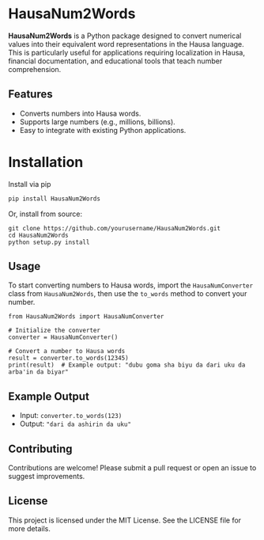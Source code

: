 # HausaNum2Words

**HausaNum2Words** is a Python package designed to convert numerical values into their equivalent word representations in the Hausa language. This is particularly useful for applications requiring localization in Hausa, financial documentation, and educational tools that teach number comprehension.

## Features
* Converts numbers into Hausa words.
* Supports large numbers (e.g., millions, billions).
* Easy to integrate with existing Python applications.

# Installation
Install via pip
```bash
pip install HausaNum2Words
```

Or, install from source:
```
git clone https://github.com/yourusername/HausaNum2Words.git
cd HausaNum2Words
python setup.py install
```
## Usage

To start converting numbers to Hausa words, import the `HausaNumConverter` class from `HausaNum2Words`, then use the `to_words` method to convert your number.

```
from HausaNum2Words import HausaNumConverter

# Initialize the converter
converter = HausaNumConverter()

# Convert a number to Hausa words
result = converter.to_words(12345)
print(result)  # Example output: "dubu goma sha biyu da ɗari uku da arba'in da biyar"
```

## Example Output
* Input: `converter.to_words(123)`
* Output: `"ɗari da ashirin da uku"`

## Contributing
Contributions are welcome! Please submit a pull request or open an issue to suggest improvements.

## License
This project is licensed under the MIT License. See the LICENSE file for more details.